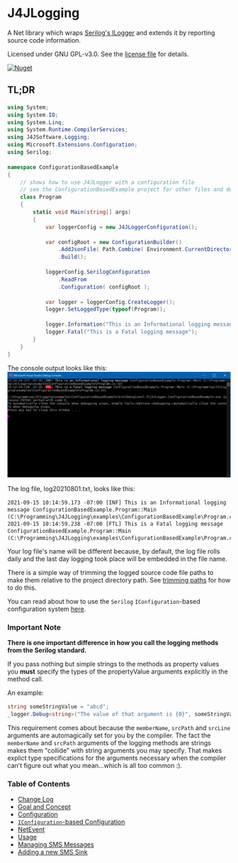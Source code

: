 # J4JLogging

A Net library which wraps [Serilog's ILogger](https://github.com/serilog/serilog) and extends it by reporting source code information.

Licensed under GNU GPL-v3.0. See the [license file](license.md) for details.

[![Nuget](https://img.shields.io/nuget/v/J4JSoftware.Logging?style=flat-square)](https://www.nuget.org/packages/J4JSoftware.Logging/)

## TL;DR

```csharp
using System;
using System.IO;
using System.Linq;
using System.Runtime.CompilerServices;
using J4JSoftware.Logging;
using Microsoft.Extensions.Configuration;
using Serilog;

namespace ConfigurationBasedExample
{
    // shows how to use J4JLogger with a configuration file
    // see the ConfigurationBasedExample project for other files and details
    class Program
    {
        static void Main(string[] args)
        {
            var loggerConfig = new J4JLoggerConfiguration();

            var configRoot = new ConfigurationBuilder()
                .AddJsonFile( Path.Combine( Environment.CurrentDirectory, "appConfig.json" ), true )
                .Build();

            loggerConfig.SerilogConfiguration
                .ReadFrom
                .Configuration( configRoot );
                
            var logger = loggerConfig.CreateLogger();
            logger.SetLoggedType(typeof(Program));

            logger.Information("This is an Informational logging message");
            logger.Fatal("This is a Fatal logging message");
        }
    }
}
```

The console output looks like this:
![config based example output](assets/config-based-example.png)

The log file, log20210801.txt, looks like this:

```log
2021-09-15 10:14:59.173 -07:00 [INF] This is an Informational logging message ConfigurationBasedExample.Program::Main (C:\Programming\J4JLogging\examples\ConfigurationBasedExample\Program.cs:32) 
2021-09-15 10:14:59.238 -07:00 [FTL] This is a Fatal logging message ConfigurationBasedExample.Program::Main (C:\Programming\J4JLogging\examples\ConfigurationBasedExample\Program.cs:33) 
```

Your log file's name will be different because, by default, the log file rolls daily and the last day logging took place will be embedded in the file name.

There is a simple way of trimming the logged source code file paths to make them relative to the project directory path. See [trimming paths](trimming-paths.md) for how to do this.

You can read about how to use the `Serilog` `IConfiguration`-based configuration system [here](iconfig-based.md).

### Important Note

**There is one important difference in how you call the logging methods from the Serilog standard.**

If you pass nothing but simple strings to the methods as property values you **must** specify the types of the propertyValue arguments explicitly in the method call.

An example:

```csharp
string someStringValue = "abcd";
_logger.Debug<string>("The value of that argument is {0}", someStringValue);
```

This requirement comes about because the `memberName`, `srcPath` and `srcLine` arguments are automagically set for you by the compiler. The fact the `memberName` and `srcPath` arguments of the logging methods are strings makes them "collide" with string arguments you may specify. That makes explict type specifications for the arguments necessary when the compiler can't figure out what you mean...which is all too common :).

### Table of Contents

- [Change Log](changes.md)
- [Goal and Concept](goal-concept.md)
- [Configuration](configuration.md)
- [`IConfiguration`-based Configuration](iconfig-based.md)
- [NetEvent](netevent.md)
- [Usage](usage.md)
- [Managing SMS Messages](sms-messages.md)
- [Adding a new SMS Sink](new-sms.md)
